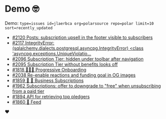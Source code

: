 # Demo 🤓

Demo: `type=issues id=jlaerbca org=polarsource repo=polar limit=10 sort=recently_updated`

<!-- POLAR type=issues id=jlaerbca org=polarsource repo=polar limit=10 sort=recently_updated -->

* [#2120 Posts: subscription upsell in the footer visible to subscribers](https://github.com/polarsource/polar/issues/2120)
* [#2117 IntegrityError: (sqlalchemy.dialects.postgresql.asyncpg.IntegrityError) <class 'asyncpg.exceptions.UniqueViolatio...](https://github.com/polarsource/polar/issues/2117)
* [#2096 Subscription Tier: hidden under toolbar after navigation](https://github.com/polarsource/polar/issues/2096)
* [#2095 Subscription Tier without benefits looks off](https://github.com/polarsource/polar/issues/2095)
* [#1818 🎯👋🏼 Progressive Onboarding](https://github.com/polarsource/polar/issues/1818)
* [#2038 Re-enable reactions and funding goal in OG images](https://github.com/polarsource/polar/issues/2038)
* [#1859 🎯 🔁 Business Subscriptions](https://github.com/polarsource/polar/issues/1859)
* [#1962 Subscriptions: offer to downgrade to "free" when unsubscribing from a paid tier](https://github.com/polarsource/polar/issues/1962)
* [#1894 API for retrieving top pledgers](https://github.com/polarsource/polar/issues/1894)
* [#1860 🎯 Feed](https://github.com/polarsource/polar/issues/1860)

<!-- POLAR-END id=jlaerbca -->

❤️